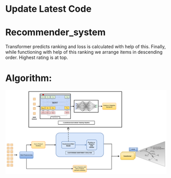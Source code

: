 # Update Latest Code


# Recommender_system


Transformer predicts ranking and loss is calculated with help of this. 
Finally, while functioning with help of this ranking we arrange items in descending order. Highest rating is at top. 

# Algorithm:
<img src ="./assets/flow_diagram.png"/>
